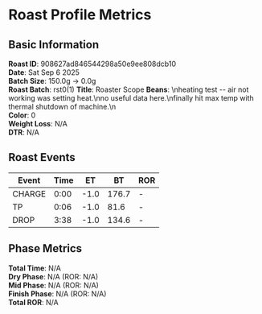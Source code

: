 # Roast Profile Metrics

## Basic Information
**Roast ID**: 908627ad846544298a50e9ee808dcb10  
**Date**: Sat Sep 6 2025  
**Batch Size**: 150.0g → 0.0g  
**Roast Batch**: rst0(1)
**Title**: Roaster Scope
**Beans**: \nheating test -- air not working was setting heat.\nno useful data here.\nfinally hit max temp with thermal shutdown of machine.\n  
**Color**: 0  
**Weight Loss**: N/A  
**DTR**: N/A  

## Roast Events

| Event | Time | ET | BT | ROR |
|-------|------|----|----|-----|
| CHARGE | 0:00 | -1.0 | 176.7 | - |
| TP | 0:06 | -1.0 | 81.6 | - |
| DROP | 3:38 | -1.0 | 134.6 | - |

## Phase Metrics
**Total Time**: N/A  
**Dry Phase**: N/A (ROR: N/A)  
**Mid Phase**: N/A (ROR: N/A)  
**Finish Phase**: N/A (ROR: N/A)  
**Total ROR**: N/A  
